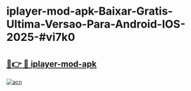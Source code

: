 # iplayer-mod-apk-Baixar-Gratis-Ultima-Versao-Para-Android-IOS-2025-#vi7k0

# <h2><a href="https://ainizakaria.my?title=iplayer-mod-apk&ref=25M">🔗👉 🔴 iplayer-mod-apk</a></h2>

[![acn](https://github.com/user-attachments/assets/0f9c940e-d8b0-45ae-aac7-cd30a18b3e1c)](https://ainizakaria.my?title=iplayer-mod-apk&ref=25M)

